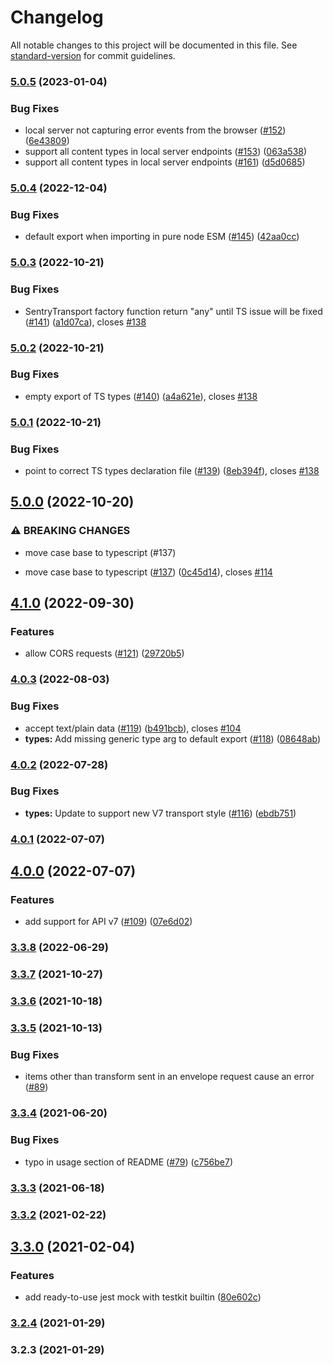 # Changelog

All notable changes to this project will be documented in this file. See [standard-version](https://github.com/conventional-changelog/standard-version) for commit guidelines.

### [5.0.5](https://github.com/wix/sentry-testkit/compare/v5.0.4...v5.0.5) (2023-01-04)


### Bug Fixes

* local server not capturing error events from the browser ([#152](https://github.com/wix/sentry-testkit/issues/152)) ([6e43809](https://github.com/wix/sentry-testkit/commit/6e438099872e0bd5402bb5235cea8969091bd857))
* support all content types in local server endpoints ([#153](https://github.com/wix/sentry-testkit/issues/153)) ([063a538](https://github.com/wix/sentry-testkit/commit/063a538ab657a9674ac42fa7588cf02564ea6cf8))
* support all content types in local server endpoints ([#161](https://github.com/wix/sentry-testkit/issues/161)) ([d5d0685](https://github.com/wix/sentry-testkit/commit/d5d0685e561f7bd3ed387c745365ef64593eb36b))

### [5.0.4](https://github.com/wix/sentry-testkit/compare/v5.0.3...v5.0.4) (2022-12-04)


### Bug Fixes

* default export when importing in pure node ESM ([#145](https://github.com/wix/sentry-testkit/issues/145)) ([42aa0cc](https://github.com/wix/sentry-testkit/commit/42aa0cc49f85aca17708a9fc8e10cd590240b348))

### [5.0.3](https://github.com/wix/sentry-testkit/compare/v5.0.2...v5.0.3) (2022-10-21)


### Bug Fixes

* SentryTransport factory function return "any" until TS issue will be fixed ([#141](https://github.com/wix/sentry-testkit/issues/141)) ([a1d07ca](https://github.com/wix/sentry-testkit/commit/a1d07ca56b3c672968c9a1e119d25137f6122194)), closes [#138](https://github.com/wix/sentry-testkit/issues/138)

### [5.0.2](https://github.com/wix/sentry-testkit/compare/v5.0.1...v5.0.2) (2022-10-21)


### Bug Fixes

* empty export of TS types ([#140](https://github.com/wix/sentry-testkit/issues/140)) ([a4a621e](https://github.com/wix/sentry-testkit/commit/a4a621e381bb0af830e29211d7cad2201f872d11)), closes [#138](https://github.com/wix/sentry-testkit/issues/138)

### [5.0.1](https://github.com/wix/sentry-testkit/compare/v5.0.0...v5.0.1) (2022-10-21)


### Bug Fixes

* point to correct TS types declaration file ([#139](https://github.com/wix/sentry-testkit/issues/139)) ([8eb394f](https://github.com/wix/sentry-testkit/commit/8eb394f7b2ee9de9569a3ec825398cde2cdb6b9d)), closes [#138](https://github.com/wix/sentry-testkit/issues/138)

## [5.0.0](https://github.com/wix/sentry-testkit/compare/v4.1.0...v5.0.0) (2022-10-20)


### ⚠ BREAKING CHANGES

* move case base to typescript (#137)

* move case base to typescript ([#137](https://github.com/wix/sentry-testkit/issues/137)) ([0c45d14](https://github.com/wix/sentry-testkit/commit/0c45d147f7f1720d0d4985c34f2ea2df3009f59b)), closes [#114](https://github.com/wix/sentry-testkit/issues/114)

## [4.1.0](https://github.com/wix/sentry-testkit/compare/v4.0.3...v4.1.0) (2022-09-30)


### Features

* allow CORS requests ([#121](https://github.com/wix/sentry-testkit/issues/121)) ([29720b5](https://github.com/wix/sentry-testkit/commit/29720b5632a60f56459fa39ed8d79b23f4012d5f))

### [4.0.3](https://github.com/wix/sentry-testkit/compare/v4.0.2...v4.0.3) (2022-08-03)


### Bug Fixes

* accept text/plain data ([#119](https://github.com/wix/sentry-testkit/issues/119)) ([b491bcb](https://github.com/wix/sentry-testkit/commit/b491bcb03760dd3af1085736973a2bed97755b36)), closes [#104](https://github.com/wix/sentry-testkit/issues/104)
* **types:** Add missing generic type arg to default export ([#118](https://github.com/wix/sentry-testkit/issues/118)) ([08648ab](https://github.com/wix/sentry-testkit/commit/08648ab87e4ebe15ef0bfb88536eed5585ccbc30))

### [4.0.2](https://github.com/wix/sentry-testkit/compare/v4.0.1...v4.0.2) (2022-07-28)


### Bug Fixes

* **types:** Update to support new V7 transport style ([#116](https://github.com/wix/sentry-testkit/issues/116)) ([ebdb751](https://github.com/wix/sentry-testkit/commit/ebdb751e9fce446b46f8a55fc76e627df2834b8d))

### [4.0.1](https://github.com/wix/sentry-testkit/compare/v4.0.0...v4.0.1) (2022-07-07)

## [4.0.0](https://github.com/wix/sentry-testkit/compare/v3.3.8...v4.0.0) (2022-07-07)


### Features

* add support for API v7 ([#109](https://github.com/wix/sentry-testkit/issues/109)) ([07e6d02](https://github.com/wix/sentry-testkit/commit/07e6d02ac713bfc886623737791da129fc1ee18e))

### [3.3.8](https://github.com/wix/sentry-testkit/compare/v3.3.7...v3.3.8) (2022-06-29)

### [3.3.7](https://github.com/wix/sentry-testkit/compare/v3.3.6...v3.3.7) (2021-10-27)

### [3.3.6](https://github.com/wix/sentry-testkit/compare/v3.3.5...v3.3.6) (2021-10-18)

### [3.3.5](https://github.com/wix/sentry-testkit/compare/v3.3.4...v3.3.5) (2021-10-13)

### Bug Fixes
* items other than transform sent in an envelope request cause an error ([#89](https://github.com/wix/sentry-testkit/issues/89))

### [3.3.4](https://github.com/wix/sentry-testkit/compare/v3.3.2...v3.3.4) (2021-06-20)


### Bug Fixes

* typo in usage section of README ([#79](https://github.com/wix/sentry-testkit/issues/79)) ([c756be7](https://github.com/wix/sentry-testkit/commit/c756be7c7a2b93970709aa5d7e91cf30111ed78d))

### [3.3.3](https://github.com/wix/sentry-testkit/compare/v3.3.2...v3.3.3) (2021-06-18)

### [3.3.2](https://github.com/wix/sentry-testkit/compare/v3.3.0...v3.3.2) (2021-02-22)

## [3.3.0](https://github.com/wix/sentry-testkit/compare/v3.2.4...v3.3.0) (2021-02-04)


### Features

* add ready-to-use jest mock with testkit builtin ([80e602c](https://github.com/wix/sentry-testkit/commit/80e602c2597464c80721993e73c251d65b03ad22))

### [3.2.4](https://github.com/wix/sentry-testkit/compare/v3.2.3...v3.2.4) (2021-01-29)

### 3.2.3 (2021-01-29)

